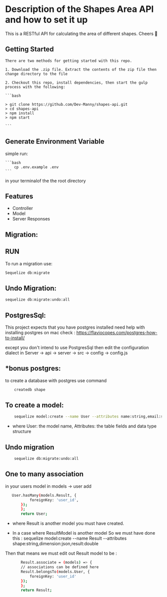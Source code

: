 # Description of the Shapes Area API and how to set it up

This is a RESTful API for calculating the area of different shapes. Cheers :clinking_glasses:

## Getting Started

    There are two methods for getting started with this repo.

    1. Download the .zip file. Extract the contents of the zip file then change directory to the file

    2. Checkout this repo, install dependencies, then start the gulp process with the following:

    ```bash

    > git clone https://github.com/Dev-Manny/shapes-api.git
    > cd shapes-api
    > npm install
    > npm start

    ```

## Generate Environment Variable

simple run:

    ```bash
        cp .env.example .env
    ```

in your terminalof the the root directory

## Features

- Controller
- Model
- Server Responses

## Migration:

## RUN

To run a migration use:

```bash
Sequelize db:migrate
```

## Undo Migration:

```bash
sequelize db:migrate:undo:all
```

## PostgresSql:

This project expects that you have postgres installed
need help with installing postgres on mac check :
https://flaviocopes.com/postgres-how-to-install/

except you don't intend to use PostgresSql then edit the configuration dialect in Server -> api -> server -> src -> config -> config.js

## \*bonus postgres:

to create a database with postgres use command

```bash
    createdb shape
```

## To create a model:

```bash
    sequelize model:create --name User --attributes name:string,email:string,password:string
```

- where
  User: the model name,
  Attributes: the table fields and data type structure

## Undo migration

```bash
    sequelize db:migrate:undo:all
```

## One to many association

in your users model in models -> user add

```bash
   User.hasMany(models.Result, {
           foreignKey: 'user_id',
       });
       };
       return User;
```

- where Result is another model you must have created.

- In a case where ResultModel is another model
  So we must have done this : sequelize model:create --name Result --attributes shape:string,dimension:json,result:double

Then that means we must edit out Result model to be :

```bash
       Result.associate = (models) => {
       // associations can be defined here
       Result.belongsTo(models.User, {
           foreignKey: 'user_id'
       });
       };
       return Result;
```
